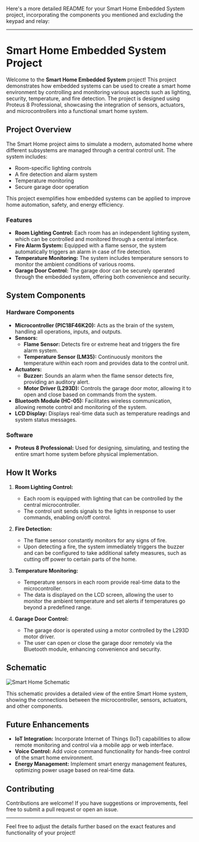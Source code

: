 Here's a more detailed README for your Smart Home Embedded System project, incorporating the components you mentioned and excluding the keypad and relay:

---

# Smart Home Embedded System Project

Welcome to the **Smart Home Embedded System** project! This project demonstrates how embedded systems can be used to create a smart home environment by controlling and monitoring various aspects such as lighting, security, temperature, and fire detection. The project is designed using Proteus 8 Professional, showcasing the integration of sensors, actuators, and microcontrollers into a functional smart home system.

## Project Overview

The Smart Home project aims to simulate a modern, automated home where different subsystems are managed through a central control unit. The system includes:

- Room-specific lighting controls
- A fire detection and alarm system
- Temperature monitoring
- Secure garage door operation

This project exemplifies how embedded systems can be applied to improve home automation, safety, and energy efficiency.

### Features

- **Room Lighting Control:** Each room has an independent lighting system, which can be controlled and monitored through a central interface.
- **Fire Alarm System:** Equipped with a flame sensor, the system automatically triggers an alarm in case of fire detection.
- **Temperature Monitoring:** The system includes temperature sensors to monitor the ambient conditions of various rooms.
- **Garage Door Control:** The garage door can be securely operated through the embedded system, offering both convenience and security.

## System Components

### Hardware Components

- **Microcontroller (PIC18F46K20):** Acts as the brain of the system, handling all operations, inputs, and outputs.
- **Sensors:**
  - **Flame Sensor:** Detects fire or extreme heat and triggers the fire alarm system.
  - **Temperature Sensor (LM35):** Continuously monitors the temperature within each room and provides data to the control unit.
- **Actuators:**
  - **Buzzer:** Sounds an alarm when the flame sensor detects fire, providing an auditory alert.
  - **Motor Driver (L293D):** Controls the garage door motor, allowing it to open and close based on commands from the system.
- **Bluetooth Module (HC-05):** Facilitates wireless communication, allowing remote control and monitoring of the system.
- **LCD Display:** Displays real-time data such as temperature readings and system status messages.

### Software

- **Proteus 8 Professional:** Used for designing, simulating, and testing the entire smart home system before physical implementation.

## How It Works

1. **Room Lighting Control:**
   - Each room is equipped with lighting that can be controlled by the central microcontroller.
   - The control unit sends signals to the lights in response to user commands, enabling on/off control.

2. **Fire Detection:**
   - The flame sensor constantly monitors for any signs of fire.
   - Upon detecting a fire, the system immediately triggers the buzzer and can be configured to take additional safety measures, such as cutting off power to certain parts of the home.

3. **Temperature Monitoring:**
   - Temperature sensors in each room provide real-time data to the microcontroller.
   - The data is displayed on the LCD screen, allowing the user to monitor the ambient temperature and set alerts if temperatures go beyond a predefined range.

4. **Garage Door Control:**
   - The garage door is operated using a motor controlled by the L293D motor driver.
   - The user can open or close the garage door remotely via the Bluetooth module, enhancing convenience and security.

## Schematic

![Smart Home Schematic](path/to/your/image.png)

This schematic provides a detailed view of the entire Smart Home system, showing the connections between the microcontroller, sensors, actuators, and other components.


## Future Enhancements

- **IoT Integration:** Incorporate Internet of Things (IoT) capabilities to allow remote monitoring and control via a mobile app or web interface.
- **Voice Control:** Add voice command functionality for hands-free control of the smart home environment.
- **Energy Management:** Implement smart energy management features, optimizing power usage based on real-time data.

## Contributing

Contributions are welcome! If you have suggestions or improvements, feel free to submit a pull request or open an issue.

---

Feel free to adjust the details further based on the exact features and functionality of your project!
